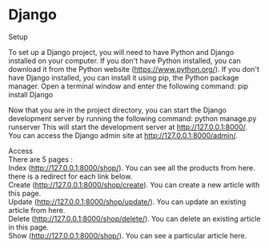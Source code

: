 # Django

Setup

To set up a Django project, you will need to have Python and Django installed on your computer. If you don't have Python installed, you can download it from the Python website (https://www.python.org/). If you don't have Django installed, you can install it using pip, the Python package manager. Open a terminal window and enter the following command:
pip install Django

Now that you are in the project directory, you can start the Django development server by running the following command:
python manage.py runserver
This will start the development server at http://127.0.0.1:8000/. You can access the Django admin site at http://127.0.0.1:8000/admin/.


Access<br>
There are 5 pages : <br>
Index (http://127.0.0.1:8000/shop/). You can see all the products from here. there is a redirect for each link below.<br>
Create (http://127.0.0.1:8000/shop/create). You can create a new article with this page.<br>
Update (http://127.0.0.1:8000/shop/update/<id>). You can update an existing article from here.<br>
Delete (http://127.0.0.1:8000/shop/delete/<id>). You can delete an existing article in this page.<br>
Show (http://127.0.0.1:8000/shop/<id>). You can see a particular article here.
